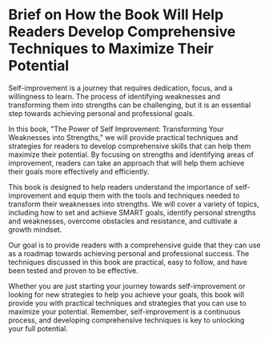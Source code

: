 Brief on How the Book Will Help Readers Develop Comprehensive Techniques to Maximize Their Potential
==================================================================================================================

Self-improvement is a journey that requires dedication, focus, and a willingness to learn. The process of identifying weaknesses and transforming them into strengths can be challenging, but it is an essential step towards achieving personal and professional goals.

In this book, "The Power of Self Improvement: Transforming Your Weaknesses into Strengths," we will provide practical techniques and strategies for readers to develop comprehensive skills that can help them maximize their potential. By focusing on strengths and identifying areas of improvement, readers can take an approach that will help them achieve their goals more effectively and efficiently.

This book is designed to help readers understand the importance of self-improvement and equip them with the tools and techniques needed to transform their weaknesses into strengths. We will cover a variety of topics, including how to set and achieve SMART goals, identify personal strengths and weaknesses, overcome obstacles and resistance, and cultivate a growth mindset.

Our goal is to provide readers with a comprehensive guide that they can use as a roadmap towards achieving personal and professional success. The techniques discussed in this book are practical, easy to follow, and have been tested and proven to be effective.

Whether you are just starting your journey towards self-improvement or looking for new strategies to help you achieve your goals, this book will provide you with practical techniques and strategies that you can use to maximize your potential. Remember, self-improvement is a continuous process, and developing comprehensive techniques is key to unlocking your full potential.
